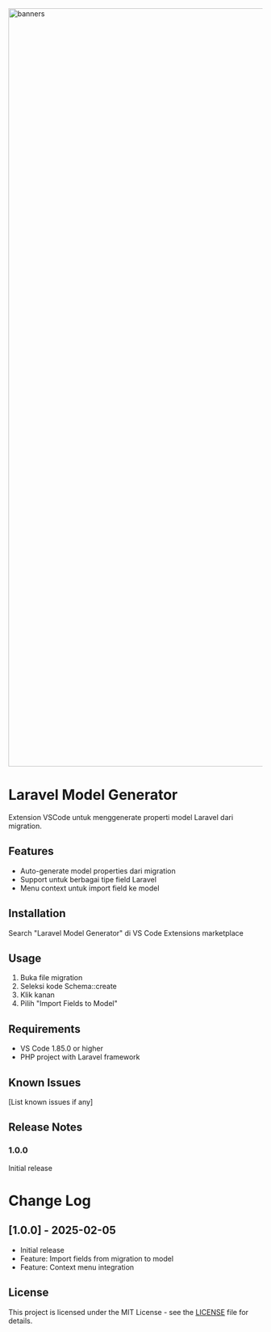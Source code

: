 <img width="1500" alt="banners" src="https://github.com/user-attachments/assets/c1046061-4977-4a1b-9376-ed602d9b4bb4" />

# Laravel Model Generator

Extension VSCode untuk menggenerate properti model Laravel dari migration.

## Features
- Auto-generate model properties dari migration
- Support untuk berbagai tipe field Laravel
- Menu context untuk import field ke model

## Installation
Search "Laravel Model Generator" di VS Code Extensions marketplace

## Usage
1. Buka file migration
2. Seleksi kode Schema::create
3. Klik kanan
4. Pilih "Import Fields to Model"

## Requirements
- VS Code 1.85.0 or higher
- PHP project with Laravel framework

## Known Issues
[List known issues if any]

## Release Notes
### 1.0.0
Initial release

# Change Log
## [1.0.0] - 2025-02-05
- Initial release
- Feature: Import fields from migration to model
- Feature: Context menu integration

## License
This project is licensed under the MIT License - see the [LICENSE](LICENSE) file for details.
